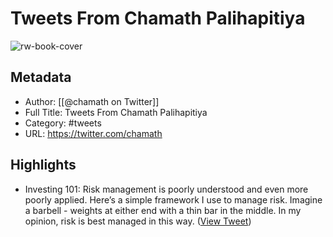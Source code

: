 # Tweets From Chamath Palihapitiya

![rw-book-cover](https://pbs.twimg.com/profile_images/1883600182165848064/-9LbG3md.jpg)

## Metadata
- Author: [[@chamath on Twitter]]
- Full Title: Tweets From Chamath Palihapitiya
- Category: #tweets
- URL: https://twitter.com/chamath

## Highlights
- Investing 101: Risk management is poorly understood and even more poorly applied. 
  Here’s a simple framework I use to manage risk.
  Imagine a barbell - weights at either end with a thin bar in the middle. In my opinion, risk is best managed in this way. ([View Tweet](https://twitter.com/chamath/status/1308073763842351104))
